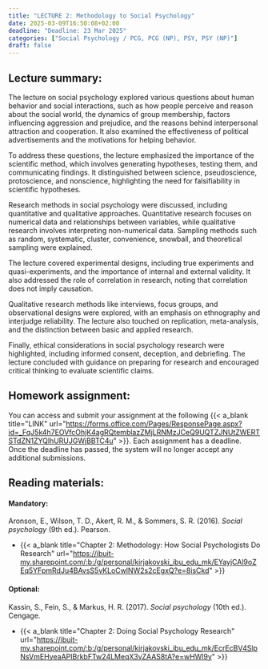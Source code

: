 ```yaml
---
title: "LECTURE 2: Methodology to Social Psychology"
date: 2025-03-09T16:50:08+02:00
deadline: "Deadline: 23 Mar 2025"
categories: ["Social Psychology / PCG, PCG (NP), PSY, PSY (NP)"]
draft: false
---
```


## Lecture summary:

The lecture on social psychology explored various questions about human behavior and social interactions, such as how people perceive and reason about the social world, the dynamics of group membership, factors influencing aggression and prejudice, and the reasons behind interpersonal attraction and cooperation. It also examined the effectiveness of political advertisements and the motivations for helping behavior.

To address these questions, the lecture emphasized the importance of the scientific method, which involves generating hypotheses, testing them, and communicating findings. It distinguished between science, pseudoscience, protoscience, and nonscience, highlighting the need for falsifiability in scientific hypotheses.

Research methods in social psychology were discussed, including quantitative and qualitative approaches. Quantitative research focuses on numerical data and relationships between variables, while qualitative research involves interpreting non-numerical data. Sampling methods such as random, systematic, cluster, convenience, snowball, and theoretical sampling were explained.

The lecture covered experimental designs, including true experiments and quasi-experiments, and the importance of internal and external validity. It also addressed the role of correlation in research, noting that correlation does not imply causation.

Qualitative research methods like interviews, focus groups, and observational designs were explored, with an emphasis on ethnography and interjudge reliability. The lecture also touched on replication, meta-analysis, and the distinction between basic and applied research.

Finally, ethical considerations in social psychology research were highlighted, including informed consent, deception, and debriefing. The lecture concluded with guidance on preparing for research and encouraged critical thinking to evaluate scientific claims.

## Homework assignment:

You can access and submit your assignment at the following {{< a_blank title="LINK" url="https://forms.office.com/Pages/ResponsePage.aspx?id=_FqJ5k4h7EOVfcOhjK4agRQtemblazZMjLRNMzJCeQ9UQTZJNUtZWERTSTdZN1ZYQlhURUJGWjBBTC4u" >}}. Each assignment has a deadline. Once the deadline has passed, the system will no longer accept any additional submissions.

## Reading materials:

#### Mandatory:

Aronson, E., Wilson, T. D., Akert, R. M., & Sommers, S. R. (2016). *Social psychology* (9th ed.). Pearson.

* {{< a_blank title="Chapter 2: Methodology: How Social Psychologists Do Research" url="https://ibuit-my.sharepoint.com/:b:/g/personal/kirjakovski_ibu_edu_mk/EYayjCAl9oZEq5YFpmRdJu4BAvsS5vKLoCwlNW2s2cEgxQ?e=8isCkd" >}}

#### Optional:

Kassin, S., Fein, S., & Markus, H. R. (2017). *Social psychology* (10th ed.). Cengage.

*  {{< a_blank title="Chapter 2: Doing Social Psychology Research" url="https://ibuit-my.sharepoint.com/:b:/g/personal/kirjakovski_ibu_edu_mk/EcrEcBV4SlpNsVmEHyeaAPIBrkbFTw24LMeqX3vZAAS8tA?e=wHWl9y" >}}
